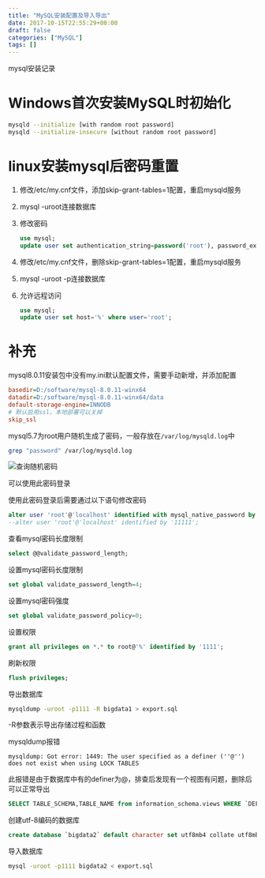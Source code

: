 ```yaml
---
title: "MySQL安装配置及导入导出"
date: 2017-10-15T22:55:29+08:00
draft: false
categories: ["MySQL"]
tags: []
---
```


mysql安装记录

<!--more-->

# Windows首次安装MySQL时初始化

``` sh
mysqld --initialize [with random root password]
mysqld --initialize-insecure [without random root password]
```

# linux安装mysql后密码重置

1. 修改/etc/my.cnf文件，添加skip-grant-tables=1配置，重启mysqld服务

2. mysql -uroot连接数据库

3. 修改密码

    ``` sql
    use mysql;
    update user set authentication_string=password('root'), password_expired='N', password_last_changed=now() where user='root';
    ```

4. 修改/etc/my.cnf文件，删除skip-grant-tables=1配置，重启mysqld服务

5. mysql -uroot -p连接数据库

6. 允许远程访问

    ``` sql
    use mysql;
    update user set host='%' where user='root';
    ```

# 补充

mysql8.0.11安装包中没有my.ini默认配置文件，需要手动新增，并添加配置

```ini
basedir=D:/software/mysql-8.0.11-winx64
datadir=D:/software/mysql-8.0.11-winx64/data
default-storage-engine=INNODB
# 默认启用ssl，本地部署可以关掉
skip_ssl
```

mysql5.7为root用户随机生成了密码，一般存放在`/var/log/mysqld.log`中

``` sh
grep "password" /var/log/mysqld.log
```

![查询随机密码](/images/查询随机密码.png)

可以使用此密码登录

使用此密码登录后需要通过以下语句修改密码

``` sql
alter user 'root'@'localhost' identified with mysql_native_password by '11111';
--alter user 'root'@'localhost' identified by '11111';
```

查看mysql密码长度限制

``` sql
select @@validate_password_length;
```

设置mysql密码长度限制

``` sql
set global validate_password_length=4;
```

设置mysql密码强度

``` sql
set global validate_password_policy=0;
```

设置权限

``` sql
grant all privileges on *.* to root@'%' identified by '1111';
```

刷新权限

``` sql
flush privileges;
```

导出数据库

``` sh
mysqldump -uroot -p1111 -R bigdata1 > export.sql
```

-R参数表示导出存储过程和函数

mysqldump报错

    mysqldump: Got error: 1449: The user specified as a definer (''@'') does not exist when using LOCK TABLES

此报错是由于数据库中有的definer为@，排查后发现有一个视图有问题，删除后可以正常导出

``` sql
SELECT TABLE_SCHEMA,TABLE_NAME from information_schema.views WHERE `DEFINER`='@';
```

创建utf-8编码的数据库

``` sql
create database `bigdata2` default character set utf8mb4 collate utf8mb4_general_ci;
```

导入数据库

``` sh
mysql -uroot -p1111 bigdata2 < export.sql
```

